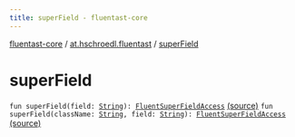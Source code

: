 ```yaml
---
title: superField - fluentast-core
---
```


[fluentast-core](../index.html) / [at.hschroedl.fluentast](index.html) / [superField](.)

# superField

`fun superField(field: `[`String`](https://kotlinlang.org/api/latest/jvm/stdlib/kotlin/-string/index.html)`): `[`FluentSuperFieldAccess`](../at.hschroedl.fluentast.ast.expression/-fluent-super-field-access/index.html) [(source)](https://github.com/hschroedl/FluentAST/tree/master/core/src/main/kotlin//at.hschroedl.fluentast/Fluentast.kt#L155)
`fun superField(className: `[`String`](https://kotlinlang.org/api/latest/jvm/stdlib/kotlin/-string/index.html)`, field: `[`String`](https://kotlinlang.org/api/latest/jvm/stdlib/kotlin/-string/index.html)`): `[`FluentSuperFieldAccess`](../at.hschroedl.fluentast.ast.expression/-fluent-super-field-access/index.html) [(source)](https://github.com/hschroedl/FluentAST/tree/master/core/src/main/kotlin//at.hschroedl.fluentast/Fluentast.kt#L159)